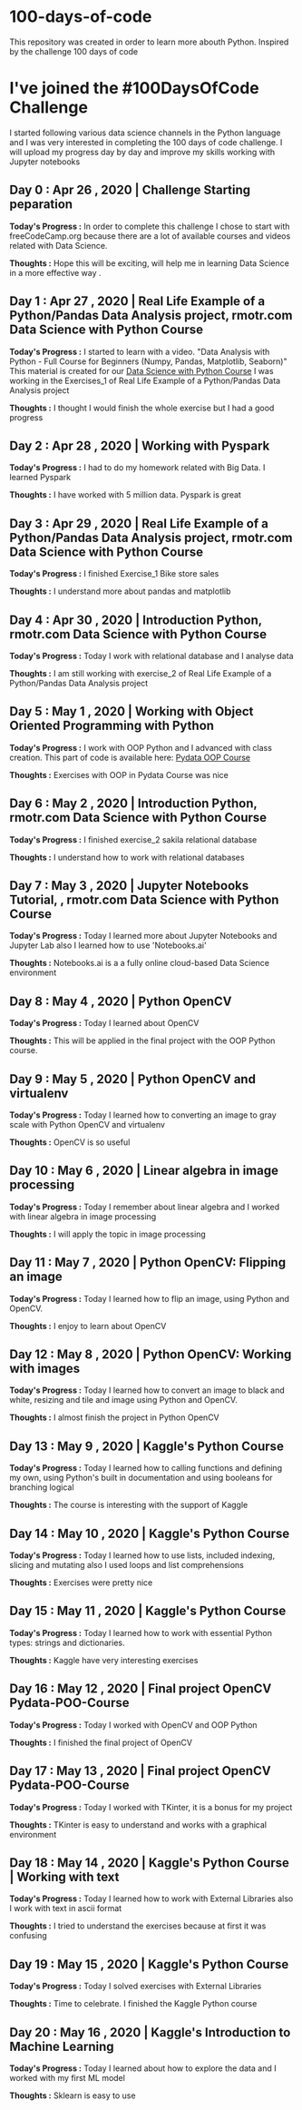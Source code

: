 # 100-days-of-code
This repository was created in order to learn more abouth Python. Inspired by the challenge 100 days of code

# I've joined the #100DaysOfCode Challenge

I started following various data science channels in the Python language and I was very interested in completing the 100 days of code challenge. I will upload my progress day by day and improve my skills working with Jupyter notebooks


## Day 0 : Apr 26 , 2020 | Challenge Starting peparation

**Today's Progress :** In order to complete this challenge I chose to start with freeCodeCamp.org because there are a lot of available courses and videos related with Data Science.

**Thoughts :** Hope this will be exciting, will help me in learning Data Science in a more effective way .

## Day 1 : Apr 27 , 2020 | Real Life Example of a Python/Pandas Data Analysis project, rmotr.com Data Science with Python Course

**Today's Progress :** I started to learn with a video. "Data Analysis with Python - Full Course for Beginners (Numpy, Pandas, Matplotlib, Seaborn)"
This material is created for our [Data Science with Python Course](https://rmotr.com/data-science-python-course)
I was working in the Exercises_1 of Real Life Example of a Python/Pandas Data Analysis project

**Thoughts :** I thought I would finish the whole exercise but I had a good progress

## Day 2 : Apr 28 , 2020 | Working with Pyspark

**Today's Progress :** I had to do my homework related with Big Data. I learned Pyspark

**Thoughts :** I have worked with 5 million data. Pyspark is great

## Day 3 : Apr 29 , 2020 |  Real Life Example of a Python/Pandas Data Analysis project, rmotr.com Data Science with Python Course

**Today's Progress :** I finished Exercise_1 Bike store sales 

**Thoughts :** I understand more about pandas and matplotlib

## Day 4 : Apr 30 , 2020 |  Introduction Python, rmotr.com Data Science with Python Course

**Today's Progress :** Today I work with relational database and I analyse data 

**Thoughts :** I am still working with exercise_2 of Real Life Example of a Python/Pandas Data Analysis project

## Day 5 : May 1 , 2020 |  Working with Object Oriented Programming with Python

**Today's Progress :** I work with OOP Python and I advanced with class creation. This part of code is available here: [Pydata OOP Course](https://github.com/PrisWen/Pydata-POO-Course)

**Thoughts :** Exercises with OOP in Pydata Course was nice
 	
## Day 6 : May 2 , 2020 |  Introduction Python, rmotr.com Data Science with Python Course

**Today's Progress :** I finished exercise_2 sakila relational database

**Thoughts :** I understand how to work with relational databases

## Day 7 : May 3 , 2020 |  Jupyter Notebooks Tutorial, , rmotr.com Data Science with Python Course

**Today's Progress :** Today I learned more about Jupyter Notebooks and Jupyter Lab also I learned how to use 'Notebooks.ai'

**Thoughts :** Notebooks.ai is a a fully online cloud-based Data Science environment 

## Day 8 : May 4 , 2020 |  Python OpenCV

**Today's Progress :** Today I learned about OpenCV

**Thoughts :** This will be applied in the final project with the OOP Python course.

## Day 9 : May 5 , 2020 |  Python OpenCV and virtualenv

**Today's Progress :** Today I learned how to converting an image to gray scale with Python OpenCV and virtualenv

**Thoughts :** OpenCV is so useful 

## Day 10 : May 6 , 2020 |  Linear algebra in image processing

**Today's Progress :** Today I remember about linear algebra and I worked with linear algebra in image processing

**Thoughts :** I will apply the topic in image processing 

## Day 11 : May 7 , 2020 |  Python OpenCV: Flipping an image

**Today's Progress :** Today I learned how to flip an image, using Python and OpenCV.

**Thoughts :** I enjoy to learn about OpenCV 

## Day 12 : May 8 , 2020 |  Python OpenCV: Working with images

**Today's Progress :** Today I learned how to convert an image to black and white, resizing and tile and image using Python and OpenCV. 

**Thoughts :** I almost finish the project in Python OpenCV

## Day 13 : May 9 , 2020 |  Kaggle's Python Course

**Today's Progress :** Today I learned how to calling functions and defining my own, using Python's built in documentation and using booleans for branching logical

**Thoughts :** The course is interesting with the support of Kaggle

## Day 14 : May 10 , 2020 |  Kaggle's Python Course

**Today's Progress :** Today I learned how to use lists, included indexing, slicing and mutating also I used loops and list comprehensions

**Thoughts :** Exercises were pretty nice

## Day 15 : May 11 , 2020 |  Kaggle's Python Course

**Today's Progress :** Today I learned how to work with essential Python types: strings and dictionaries.

**Thoughts :** Kaggle have very interesting exercises

## Day 16 : May 12 , 2020 |  Final project OpenCV Pydata-POO-Course

**Today's Progress :** Today I worked with OpenCV and OOP Python

**Thoughts :** I finished the final project of OpenCV 

## Day 17 : May 13 , 2020 |  Final project OpenCV Pydata-POO-Course

**Today's Progress :** Today I worked with TKinter, it is a bonus for my project

**Thoughts :** TKinter is easy to understand and works with a graphical environment 

## Day 18 : May 14 , 2020 |  Kaggle's Python Course | Working with text

**Today's Progress :** Today I learned how to work with External Libraries also I work with text in ascii format

**Thoughts :** I tried to understand the exercises because at first it was confusing

## Day 19 : May 15 , 2020 |  Kaggle's Python Course

**Today's Progress :** Today I solved exercises with External Libraries

**Thoughts :** Time to celebrate. I finished the Kaggle Python course

## Day 20 : May 16 , 2020 |  Kaggle's Introduction to Machine Learning

**Today's Progress :** Today I learned about how to explore the data and I worked with my first ML model

**Thoughts :** Sklearn is easy to use
